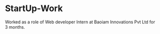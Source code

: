 # StartUp-Work
Worked as a role of Web developer Intern at Baoiam Innovations Pvt Ltd for 3 months.
